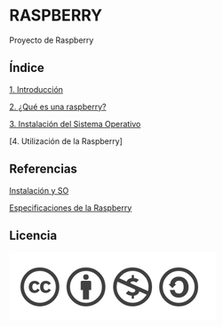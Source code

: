 # RASPBERRY
Proyecto de Raspberry

## Índice

[1. Introducción](https://github.com/SeleneBP/Raspberry/blob/main/introduccion.md)

[2. ¿Qué es una raspberry?](https://github.com/SeleneBP/proyecto/blob/1dab41dd1c6edd7a37a832982d40d7bfc27f7ada/2.%20%C2%BFQu%C3%A9%20es%20la%20Raspberry%3F.md)

[3. Instalación del Sistema Operativo](https://github.com/SeleneBP/Raspberry/blob/main/instalacion.md)

[4. Utilización de la Raspberry]

## Referencias

[Instalación y SO](https://eloutput.com/productos/domotica/instalar-so-raspberry-pi-herramientas/)

[Especificaciones de la Raspberry](https://www.xataka.com/ordenadores/raspberry-pi-4-analisis-caracteristicas-precio-especificaciones)

## Licencia

![Licencia](https://github.com/SeleneBP/Raspberry/blob/main/imagenes/licencia.png)

